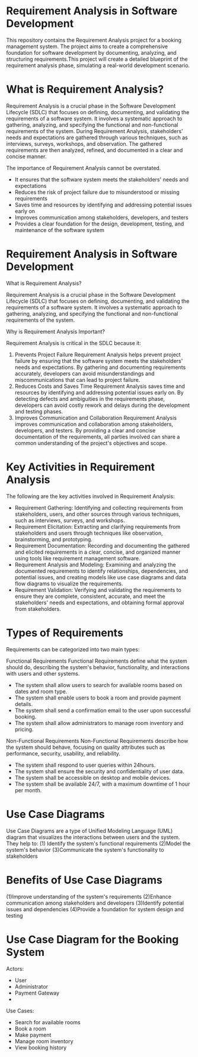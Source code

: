 # Requirement Analysis in Software Development
This repository contains the Requirement Analysis project for a booking management system. The project aims to create a comprehensive foundation for software development by documenting, analyzing, and structuring requirements.This project will create a detailed blueprint of the requirement analysis phase, simulating a real-world development scenario.

# What is Requirement Analysis?

Requirement Analysis is a crucial phase in the Software Development Lifecycle (SDLC) that focuses on defining, documenting, and validating the requirements of a software system. It involves a systematic approach to gathering, analyzing, and specifying the functional and non-functional requirements of the system.
During Requirement Analysis, stakeholders' needs and expectations are gathered through various techniques, such as interviews, surveys, workshops, and observation. The gathered requirements are then analyzed, refined, and documented in a clear and concise manner.

The importance of Requirement Analysis cannot be overstated.

* It ensures that the software system meets the stakeholders' needs and expectations
* Reduces the risk of project failure due to misunderstood or missing requirements
* Saves time and resources by identifying and addressing potential issues early on
* Improves communication among stakeholders, developers, and testers
* Provides a clear foundation for the design, development, testing, and maintenance of the software system

# Requirement Analysis in Software Development
What is Requirement Analysis?

Requirement Analysis is a crucial phase in the Software Development Lifecycle (SDLC) that focuses on defining, documenting, and validating the requirements of a software system. It involves a systematic approach to gathering, analyzing, and specifying the functional and non-functional requirements of the system.

Why is Requirement Analysis Important?

Requirement Analysis is critical in the SDLC because it:
1. Prevents Project Failure
Requirement Analysis helps prevent project failure by ensuring that the software system meets the stakeholders' needs and expectations. By gathering and documenting requirements accurately, developers can avoid misunderstandings and miscommunications that can lead to project failure.
2. Reduces Costs and Saves Time
Requirement Analysis saves time and resources by identifying and addressing potential issues early on. By detecting defects and ambiguities in the requirements phase, developers can avoid costly rework and delays during the development and testing phases.
3. Improves Communication and Collaboration
Requirement Analysis improves communication and collaboration among stakeholders, developers, and testers. By providing a clear and concise documentation of the requirements, all parties involved can share a common understanding of the project's objectives and scope.

# Key Activities in Requirement Analysis
The following are the key activities involved in Requirement Analysis:

* Requirement Gathering: Identifying and collecting requirements from stakeholders, users, and other sources through various techniques, such as interviews, surveys, and workshops.
* Requirement Elicitation: Extracting and clarifying requirements from stakeholders and users through techniques like observation, brainstorming, and prototyping.
* Requirement Documentation: Recording and documenting the gathered and elicited requirements in a clear, concise, and organized manner using tools like requirement management software.
* Requirement Analysis and Modeling: Examining and analyzing the documented requirements to identify relationships, dependencies, and potential issues, and creating models like use case diagrams and data flow diagrams to visualize the requirements.
* Requirement Validation: Verifying and validating the requirements to ensure they are complete, consistent, accurate, and meet the stakeholders' needs and expectations, and obtaining formal approval from stakeholders.

# Types of Requirements

Requirements can be categorized into two main types:

Functional Requirements
Functional Requirements define what the system should do, describing the system's behavior, functionality, and interactions with users and other systems.
* The system shall allow users to search for available rooms based on dates and room type.
* The system shall enable users to book a room and provide payment details.
* The system shall send a confirmation email to the user upon successful booking.
* The system shall allow administrators to manage room inventory and pricing.

Non-Functional Requirements
Non-Functional Requirements describe how the system should behave, focusing on quality attributes such as performance, security, usability, and reliability.
* The system shall respond to user queries within 24hours.
* The system shall ensure the security and confidentiality of user data.
* The system shall be accessible on desktop and mobile devices.
* The system shall be available 24/7, with a maximum downtime of 1 hour per month.

# Use Case Diagrams

Use Case Diagrams are a type of Unified Modeling Language (UML) diagram that visualizes the interactions between users and the system. They help to:
(1) Identify the system's functional requirements
(2)Model the system's behavior
(3)Communicate the system's functionality to stakeholders

# Benefits of Use Case Diagrams

(1)Improve understanding of the system's requirements
(2)Enhance communication among stakeholders and developers
(3)Identify potential issues and dependencies
(4)Provide a foundation for system design and testing

# Use Case Diagram for the Booking System

Actors:
* User
* Administrator
* Payment Gateway
* 
Use Cases:
* Search for available rooms
* Book a room
* Make payment
* Manage room inventory
* View booking history



